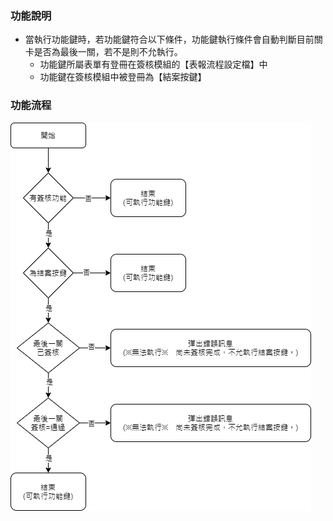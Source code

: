 ﻿### <div id="introduction">功能說明</div>
* 當執行功能鍵時，若功能鍵符合以下條件，功能鍵執行條件會自動判斷目前關卡是否為最後一關，若不是則不允執行。
    * 功能鍵所屬表單有登冊在簽核模組的【表報流程設定檔】中
    * 功能鍵在簽核模組中被登冊為【結案按鍵】


### <div id="flow">功能流程</div>
![](./attachment/funkey_condition.png)